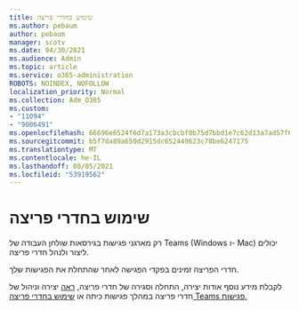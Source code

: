 ```yaml
---
title: שימוש בחדרי פריצה
ms.author: pebaum
author: pebaum
manager: scotv
ms.date: 04/30/2021
ms.audience: Admin
ms.topic: article
ms.service: o365-administration
ROBOTS: NOINDEX, NOFOLLOW
localization_priority: Normal
ms.collection: Adm_O365
ms.custom:
- "11094"
- "9006491"
ms.openlocfilehash: 66696e6524f6d7a173a3cbcbf0b75d7bbd1e7c62d13a7ad57f6c142e81b81c47
ms.sourcegitcommit: b5f7da89a650d2915dc652449623c78be6247175
ms.translationtype: MT
ms.contentlocale: he-IL
ms.lasthandoff: 08/05/2021
ms.locfileid: "53919562"
---
```

# <a name="use-breakout-rooms"></a>שימוש בחדרי פריצה

רק מארגני פגישות בגירסאות שולחן העבודה של Teams (Windows ו- Mac) יכולים ליצור ולנהל חדרי פריצה. 

חדרי הפריצה זמינים בפקדי הפגישה לאחר שהתחלת את הפגישות שלך.

לקבלת מידע נוסף אודות יצירה, התחלה וסגירה של חדרי פריצה, [ראה]() יצירה וניהול של חדרי פריצה במהלך פגישות כיתה או [שימוש בחדרי פריצה Teams פגישות.](https://support.microsoft.com/office/use-breakout-rooms-in-teams-meetings-7de1f48a-da07-466c-a5ab-4ebace28e461)